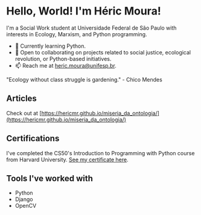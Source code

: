# Hello, World! I'm Héric Moura!

I'm a Social Work student at Universidade Federal de São Paulo with interests in Ecology, Marxism, and Python programming.

- 🌱 Currently learning Python.
- 👯 Open to collaborating on projects related to social justice, ecological revolution, or Python-based initiatives.
- 📫 Reach me at heric.moura@unifesp.br.

"Ecology without class struggle is gardening." - Chico Mendes

## Articles
Check out at [https://hericmr.github.io/miseria_da_ontologia/](https://hericmr.github.io/miseria_da_ontologia/)

## Certifications
I've completed the CS50's Introduction to Programming with Python course from Harvard University. [See my certificate here](https://cs50.harvard.edu/certificates/9537dc35-e94f-4415-b755-8ccbf17f4540).

## Tools I've worked with
- Python
- Django
- OpenCV
